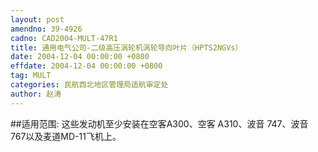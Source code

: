 ```yaml
---
layout: post
amendno: 39-4926
cadno: CAD2004-MULT-47R1
title: 通用电气公司-二级高压涡轮机涡轮导向叶片（HPTS2NGVs）
date: 2004-12-04 00:00:00 +0800
effdate: 2004-12-04 00:00:00 +0800
tag: MULT
categories: 民航西北地区管理局适航审定处
author: 赵涛
---
```


##适用范围:
这些发动机至少安装在空客A300、空客 A310、波音 747、波音 767以及麦道MD-11飞机上。

